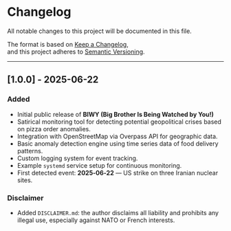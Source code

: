 # Changelog

All notable changes to this project will be documented in this file.

The format is based on [Keep a Changelog](https://keepachangelog.com/en/1.0.0/),  
and this project adheres to [Semantic Versioning](https://semver.org/spec/v2.0.0.html).

---

## [1.0.0] - 2025-06-22

### Added
- Initial public release of **BIWY (Big Brother Is Being Watched by You!)**
- Satirical monitoring tool for detecting potential geopolitical crises based on pizza order anomalies.
- Integration with OpenStreetMap via Overpass API for geographic data.
- Basic anomaly detection engine using time series data of food delivery patterns.
- Custom logging system for event tracking.
- Example `systemd` service setup for continuous monitoring.
- First detected event: **2025‑06‑22** — US strike on three Iranian nuclear sites.

### Disclaimer
- Added `DISCLAIMER.md`: the author disclaims all liability and prohibits any illegal use, especially against NATO or French interests.
